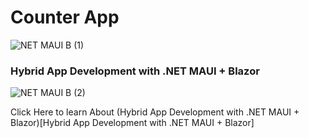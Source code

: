 # Counter App
![NET MAUI B (1)](https://github.com/CydexCode/CounterApp_DotNET_MAUI_Blazor./assets/112784979/716bb5bc-5731-4457-8a19-f160d71cf003)


### Hybrid App Development with .NET MAUI + Blazor

![NET MAUI B (2)](https://github.com/CydexCode/CounterApp_DotNET_MAUI_Blazor./assets/112784979/b169ef63-d308-4721-8c6a-6f220fab7b3c)

Click Here to learn About (Hybrid App Development with .NET MAUI + Blazor)[Hybrid App Development with .NET MAUI + Blazor]
